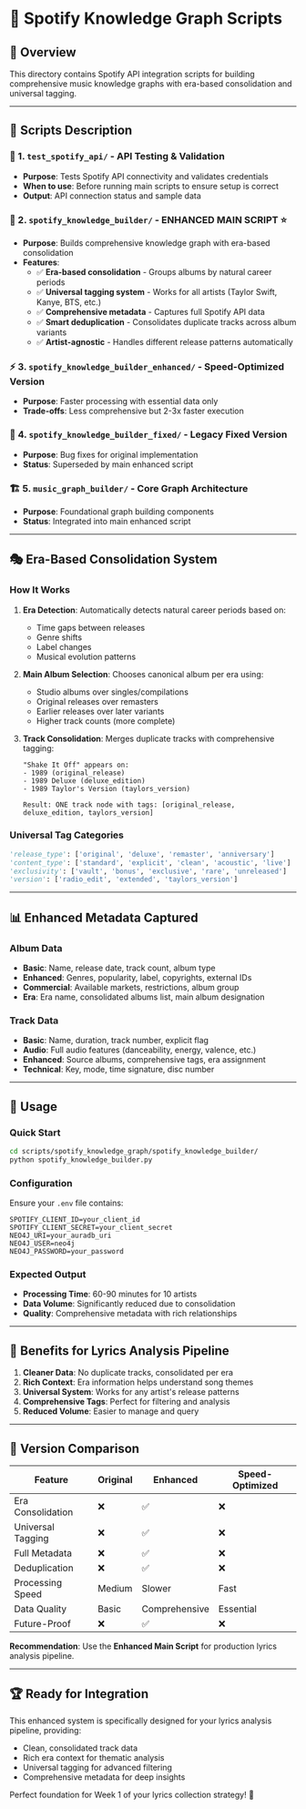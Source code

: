 # 🎵 Spotify Knowledge Graph Scripts

## 🎯 **Overview**

This directory contains Spotify API integration scripts for building comprehensive music knowledge graphs with era-based consolidation and universal tagging.

---

## 📂 **Scripts Description**

### **🧪 1. `test_spotify_api/`** - API Testing & Validation
- **Purpose**: Tests Spotify API connectivity and validates credentials
- **When to use**: Before running main scripts to ensure setup is correct
- **Output**: API connection status and sample data

### **🎼 2. `spotify_knowledge_builder/`** - **ENHANCED MAIN SCRIPT** ⭐
- **Purpose**: Builds comprehensive knowledge graph with era-based consolidation
- **Features**:
  - ✅ **Era-based consolidation** - Groups albums by natural career periods
  - ✅ **Universal tagging system** - Works for all artists (Taylor Swift, Kanye, BTS, etc.)
  - ✅ **Comprehensive metadata** - Captures full Spotify API data
  - ✅ **Smart deduplication** - Consolidates duplicate tracks across album variants
  - ✅ **Artist-agnostic** - Handles different release patterns automatically

### **⚡ 3. `spotify_knowledge_builder_enhanced/`** - Speed-Optimized Version
- **Purpose**: Faster processing with essential data only
- **Trade-offs**: Less comprehensive but 2-3x faster execution

### **🔧 4. `spotify_knowledge_builder_fixed/`** - Legacy Fixed Version
- **Purpose**: Bug fixes for original implementation
- **Status**: Superseded by main enhanced script

### **🏗️ 5. `music_graph_builder/`** - Core Graph Architecture
- **Purpose**: Foundational graph building components
- **Status**: Integrated into main enhanced script

---

## 🎭 **Era-Based Consolidation System**

### **How It Works**
1. **Era Detection**: Automatically detects natural career periods based on:
   - Time gaps between releases
   - Genre shifts
   - Label changes
   - Musical evolution patterns

2. **Main Album Selection**: Chooses canonical album per era using:
   - Studio albums over singles/compilations
   - Original releases over remasters
   - Earlier releases over later variants
   - Higher track counts (more complete)

3. **Track Consolidation**: Merges duplicate tracks with comprehensive tagging:
   ```
   "Shake It Off" appears on:
   - 1989 (original_release)
   - 1989 Deluxe (deluxe_edition)  
   - 1989 Taylor's Version (taylors_version)
   
   Result: ONE track node with tags: [original_release, deluxe_edition, taylors_version]
   ```

### **Universal Tag Categories**
```python
'release_type': ['original', 'deluxe', 'remaster', 'anniversary']
'content_type': ['standard', 'explicit', 'clean', 'acoustic', 'live']
'exclusivity': ['vault', 'bonus', 'exclusive', 'rare', 'unreleased']
'version': ['radio_edit', 'extended', 'taylors_version']
```

---

## 📊 **Enhanced Metadata Captured**

### **Album Data**
- **Basic**: Name, release date, track count, album type
- **Enhanced**: Genres, popularity, label, copyrights, external IDs
- **Commercial**: Available markets, restrictions, album group
- **Era**: Era name, consolidated albums list, main album designation

### **Track Data**
- **Basic**: Name, duration, track number, explicit flag
- **Audio**: Full audio features (danceability, energy, valence, etc.)
- **Enhanced**: Source albums, comprehensive tags, era assignment
- **Technical**: Key, mode, time signature, disc number

---

## 🚀 **Usage**

### **Quick Start**
```bash
cd scripts/spotify_knowledge_graph/spotify_knowledge_builder/
python spotify_knowledge_builder.py
```

### **Configuration**
Ensure your `.env` file contains:
```
SPOTIFY_CLIENT_ID=your_client_id
SPOTIFY_CLIENT_SECRET=your_client_secret
NEO4J_URI=your_auradb_uri
NEO4J_USER=neo4j
NEO4J_PASSWORD=your_password
```

### **Expected Output**
- **Processing Time**: 60-90 minutes for 10 artists
- **Data Volume**: Significantly reduced due to consolidation
- **Quality**: Comprehensive metadata with rich relationships

---

## 🎯 **Benefits for Lyrics Analysis Pipeline**

1. **Cleaner Data**: No duplicate tracks, consolidated per era
2. **Rich Context**: Era information helps understand song themes
3. **Universal System**: Works for any artist's release patterns
4. **Comprehensive Tags**: Perfect for filtering and analysis
5. **Reduced Volume**: Easier to manage and query

---

## 🔄 **Version Comparison**

| Feature | Original | Enhanced | Speed-Optimized |
|---------|----------|----------|-----------------|
| Era Consolidation | ❌ | ✅ | ❌ |
| Universal Tagging | ❌ | ✅ | ❌ |
| Full Metadata | ❌ | ✅ | ❌ |
| Deduplication | ❌ | ✅ | ❌ |
| Processing Speed | Medium | Slower | Fast |
| Data Quality | Basic | Comprehensive | Essential |
| Future-Proof | ❌ | ✅ | ❌ |

**Recommendation**: Use the **Enhanced Main Script** for production lyrics analysis pipeline.

---

## 🏆 **Ready for Integration**

This enhanced system is specifically designed for your lyrics analysis pipeline, providing:
- Clean, consolidated track data
- Rich era context for thematic analysis  
- Universal tagging for advanced filtering
- Comprehensive metadata for deep insights

Perfect foundation for Week 1 of your lyrics collection strategy! 🎵 
